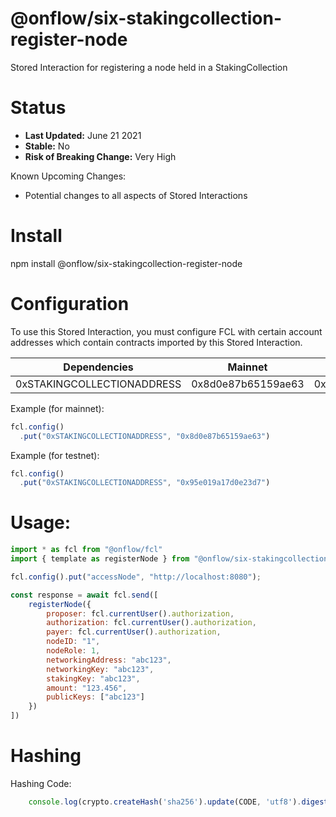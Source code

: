 # @onflow/six-stakingcollection-register-node

Stored Interaction for registering a node held in a StakingCollection

# Status

- **Last Updated:** June 21 2021
- **Stable:** No
- **Risk of Breaking Change:** Very High

Known Upcoming Changes:

- Potential changes to all aspects of Stored Interactions

# Install

npm install @onflow/six-stakingcollection-register-node

# Configuration 

To use this Stored Interaction, you must configure FCL with certain account addresses which contain contracts imported by this Stored Interaction.

| Dependencies                | Mainnet            | Testnet            |
| --------------------------- | ------------------ | ------------------ |
| 0xSTAKINGCOLLECTIONADDRESS  | 0x8d0e87b65159ae63 | 0x95e019a17d0e23d7 |

Example (for mainnet):

```javascript
fcl.config()
  .put("0xSTAKINGCOLLECTIONADDRESS", "0x8d0e87b65159ae63")
```

Example (for testnet):

```javascript
fcl.config()
  .put("0xSTAKINGCOLLECTIONADDRESS", "0x95e019a17d0e23d7")
```

# Usage:

```javascript
import * as fcl from "@onflow/fcl"
import { template as registerNode } from "@onflow/six-stakingcollection-register-node"

fcl.config().put("accessNode", "http://localhost:8080");

const response = await fcl.send([
    registerNode({
        proposer: fcl.currentUser().authorization,
        authorization: fcl.currentUser().authorization,     
        payer: fcl.currentUser().authorization,
        nodeID: "1",
        nodeRole: 1,
        networkingAddress: "abc123",
        networkingKey: "abc123",
        stakingKey: "abc123",                                        
        amount: "123.456",
        publicKeys: ["abc123"]                                        
    })
])

```

# Hashing

Hashing Code:
```javascript
    console.log(crypto.createHash('sha256').update(CODE, 'utf8').digest('hex'))
```